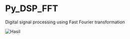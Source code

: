 # Py_DSP_FFT
Digital signal processing using Fast Fourier transformation

![Hasil]([image_url](https://github.com/Bearson-norm/Py_DSP_FFT/blob/main/PSD_FFT.png?raw=true)https://github.com/Bearson-norm/Py_DSP_FFT/blob/main/PSD_FFT.png?raw=true)
